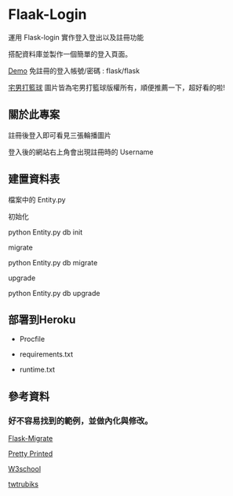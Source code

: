 # Flaak-Login
運用 Flask-login 實作登入登出以及註冊功能

搭配資料庫並製作一個簡單的登入頁面。

[Demo](https://flask-00.herokuapp.com/) 免註冊的登入帳號/密碼 : flask/flask

[宅男打籃球](https://www.facebook.com/theunderdogsbb/) 圖片皆為宅男打籃球版權所有，順便推薦一下，超好看的啦!

## 關於此專案
註冊後登入即可看見三張輪播圖片

登入後的網站右上角會出現註冊時的 Username

## 建置資料表
檔案中的 Entity.py

初始化

python Entity.py db init

migrate

python Entity.py db migrate

upgrade

python Entity.py db upgrade

## 部署到Heroku
* Procfile

* requirements.txt

* runtime.txt

## 參考資料
### 好不容易找到的範例，並做內化與修改。

[Flask-Migrate](https://flask-migrate.readthedocs.io/en/latest/)

[Pretty Printed](https://github.com/PrettyPrinted/AJAX_Forms_jQuery_Flask)

[W3school](http://www.w3school.com.cn/jquery/jquery_ref_events.asp)

[twtrubiks](https://github.com/twtrubiks/Deploying-Flask-To-Heroku)